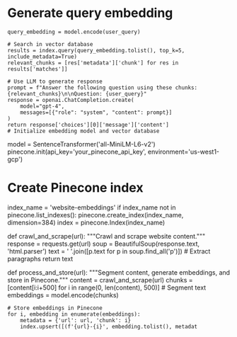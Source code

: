 
# Generate query embedding
    query_embedding = model.encode(user_query)

    # Search in vector database
    results = index.query(query_embedding.tolist(), top_k=5, include_metadata=True)
    relevant_chunks = [res['metadata']['chunk'] for res in results['matches']]

    # Use LLM to generate response
    prompt = f"Answer the following question using these chunks: {relevant_chunks}\n\nQuestion: {user_query}"
    response = openai.ChatCompletion.create(
        model="gpt-4",
        messages=[{"role": "system", "content": prompt}]
    )
    return response['choices'][0]['message']['content']
    # Initialize embedding model and vector database
model = SentenceTransformer('all-MiniLM-L6-v2')
pinecone.init(api_key='your_pinecone_api_key', environment='us-west1-gcp')

# Create Pinecone index
index_name = 'website-embeddings'
if index_name not in pinecone.list_indexes():
    pinecone.create_index(index_name, dimension=384)
index = pinecone.Index(index_name)

def crawl_and_scrape(url):
    """Crawl and scrape website content."""
    response = requests.get(url)
    soup = BeautifulSoup(response.text, 'html.parser')
    text = ' '.join([p.text for p in soup.find_all('p')])  # Extract paragraphs
    return text

def process_and_store(url):
    """Segment content, generate embeddings, and store in Pinecone."""
    content = crawl_and_scrape(url)
    chunks = [content[i:i+500] for i in range(0, len(content), 500)]  # Segment text
    embeddings = model.encode(chunks)
    
    # Store embeddings in Pinecone
    for i, embedding in enumerate(embeddings):
        metadata = {'url': url, 'chunk': i}
        index.upsert([(f'{url}-{i}', embedding.tolist(), metadat

